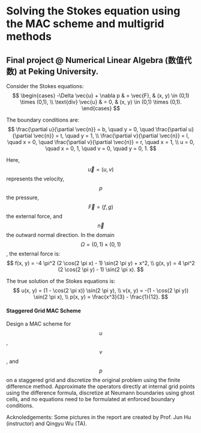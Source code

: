 # Solving the Stokes equation using the MAC scheme and multigrid methods
## Final project @ Numerical Linear Algebra (数值代数) at Peking University. 
Consider the Stokes equations:
$$
\begin{cases}
-\Delta \vec{u} + \nabla p & = \vec{F}, & (x, y) \in (0,1) \times (0,1), \\
\text{div} \vec{u} & = 0, & (x, y) \in (0,1) \times (0,1).
\end{cases}
$$

The boundary conditions are:
$$
\frac{\partial u}{\partial \vec{n}} = b, \quad y = 0, \quad \frac{\partial u}{\partial \vec{n}} = t, \quad y = 1, \\
\frac{\partial v}{\partial \vec{n}} = l, \quad x = 0, \quad \frac{\partial v}{\partial \vec{n}} = r, \quad x = 1, \\
u = 0, \quad x = 0, 1, \quad v = 0, \quad y = 0, 1.
$$

Here, $$\vec{u} = (u, v)$$ represents the velocity, $$p$$ the pressure, $$\vec{F} = (f, g)$$ the external force, and $$\vec{n}$$ the outward normal direction.
In the domain $$\Omega = (0,1) \times (0,1)$$, the external force is:
$$
f(x, y) = -4 \pi^2 (2 \cos(2 \pi x) - 1) \sin(2 \pi y) + x^2, \\
g(x, y) = 4 \pi^2 (2 \cos(2 \pi y) - 1) \sin(2 \pi x).
$$

The true solution of the Stokes equations is:
$$
u(x, y) = (1 - \cos(2 \pi x)) \sin(2 \pi y), \\
v(x, y) = -(1 - \cos(2 \pi y)) \sin(2 \pi x), \\
p(x, y) = \frac{x^3}{3} - \frac{1}{12}.
$$

#### Staggered Grid MAC Scheme
Design a MAC scheme for $$u$$, $$v$$, and $$p$$ on a staggered grid and discretize the original problem using the finite difference method. Approximate the operators directly at internal grid points using the difference formula, discretize at Neumann boundaries using ghost cells, and no equations need to be formulated at enforced boundary conditions.





Acknoledgements: Some pictures in the report are created by Prof. Jun Hu (instructor) and Qingyu Wu (TA).
